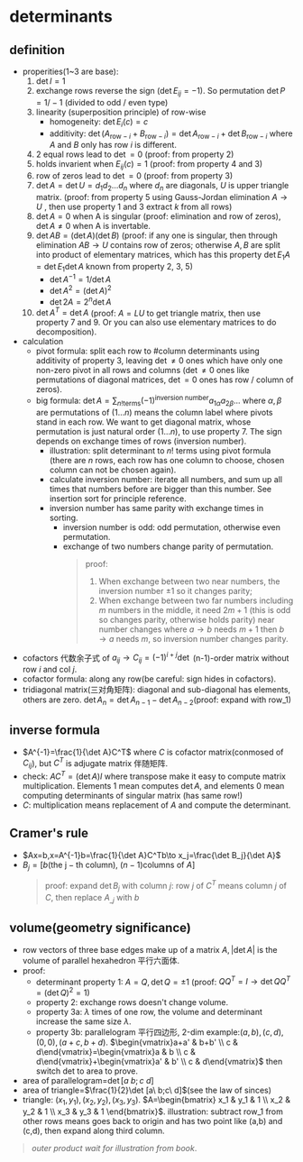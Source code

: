 # determinants

## definition
- properities(1~3 are base):
    1. $\det I=1$
    2. exchange rows reverse the sign ($\det E_{ij}=-1$). So permutation $\det P=1/-1$ (divided to odd / even type)
    3. linearity (superposition principle) of row-wise
        - homogeneity: $\det E_{i}(c)=c$
        - additivity: $\det (A_{\text{row}-i}+B_{\text{row}-i})=\det A_{\text{row}-i} + \det B_{\text{row}-i}$ where $A$ and $B$ only has row $i$ is different.
    4. 2 equal rows lead to $\det =0$ (proof: from property 2)
    5. holds invarient when $E_{ij}(c)=1$ (proof: from property 4 and 3)
    6. row of zeros lead to $\det =0$ (proof: from property 3)
    7. $\det A = \det U=d_1d_2\dots d_n$ where $d_n$ are diagonals, $U$ is upper triangle matrix. (proof: from property 5 using Gauss-Jordan elimination $A\to U$ , then use property 1 and 3 extract $k$ from all rows)
    8. $\det A=0$ when A is singular (proof: elimination and row of zeros), $\det A\ne 0$ when A is invertable.
    9. $\det AB=(\det A)(\det B)$ (proof: if any one is singular, then through elimination $AB\to U$ contains row of zeros; otherwise $A,B$ are split into product of elementary matrices, which has this property $\det E_1A=\det E_1 \det A$ known from property 2, 3, 5)
        - $\det A^{-1}=1/\det A$
        - $\det A^2=(\det A)^2$
        - $\det 2A=2^{n}\det A$
    10. $\det A^T=\det A$ (proof: $A=LU$ to get triangle matrix, then use property 7 and 9. Or you can also use elementary matrices to do decomposition).
- calculation
    - pivot formula: split each row to #column determinants using additivity of property 3, leaving $\det \ne 0$ ones which have only one non-zero pivot in all rows and columns ($\det \ne 0$ ones like permutations of diagonal matrices, $\det =0$ ones has row / column of zeros).
    - big formula: $\det A=\sum_{n!\text{terms}}(-1)^{\text{inversion number}} a_{1\alpha}a_{2\beta}\dots$ where $\alpha ,\beta$ are permutations of $(1\dots n)$ means the column label where pivots stand in each row. We want to get diagonal matrix, whose permutation is just natural order $(1\dots n)$, to use property 7. The sign depends on exchange times of rows (inversion number).
        - illustration: split determinant to $n!$ terms using pivot formula (there are $n$ rows, each row has one column to choose, chosen column can not be chosen again).  
        - calculate inversion number:  iterate all numbers, and sum up all times that numbers before are bigger than this number. See insertion sort for principle reference.  
        - inversion number has same parity with exchange times in sorting.
            - inversion number is odd: odd permutation, otherwise even permutation.
            - exchange of two numbers change parity of permutation.
                > proof:  
                > 1. When exchange between two near numbers, the inversion number $\pm 1$ so it changes parity;  
                > 2. When exchange between two far numbers including $m$ numbers in the middle, it need $2m+1$ (this is odd so changes parity, otherwise holds parity) near number changes where $a\to b$ needs $m+1$ then $b\to a$ needs $m$, so inversion number changes parity.
- cofactors 代数余子式 of $a_{ij}\to C_{ij}=(-1)^{i+j} \det$ (n-1)-order matrix without row $i$ and col $j$.
- cofactor formula: along any row(be careful: sign hides in cofactors).
- tridiagonal matrix(三对角矩阵): diagonal and sub-diagonal has elements, others are zero. $\det A_n=\det A_{n-1}-\det A_{n-2}$(proof: expand with row_1)

## inverse formula
- $A^{-1}=\frac{1}{\det A}C^T$ where $C$ is cofactor matrix(conmosed of $C_{ij}$), but $C^T$ is adjugate matrix 伴随矩阵.
- check: $AC^T=(\det A)I$ where transpose make it easy to compute matrix multiplication. Elements 1 mean computes $\det A$, and elements 0 mean computing determinants of singular matrix (has same row!)
- $C$: multiplication means replacement of $A$ and compute the determinant.

## Cramer's rule
- $Ax=b,x=A^{-1}b=\frac{1}{\det A}C^Tb\to x_j=\frac{\det B_j}{\det A}$
- $B_j=[b\mathrm{(the\ j-th\ column)},\ (n-1)\mathrm{columns\ of\ }A]$
    > proof: expand $\det B_j$ with column $j$: row $j$ of $C^T$ means column $j$ of $C$, then replace $A_{\_ j}$ with $b$

## volume(geometry significance)
- row vectors of three base edges make up of a matrix $A,|\det A|$ is the volume of parallel hexahedron 平行六面体.
- proof:
    - determinant property 1: $A=Q,\det Q=\pm 1$ (proof: $QQ^T=I\to \det QQ^T=(\det Q)^2=1$)
    - property 2: exchange rows doesn't change volume.
    - property 3a: $\lambda$ times of one row, the volume and determinant increase the same size $\lambda$.
    - property 3b: parallelogram 平行四边形, 2-dim example:$(a,b),(c,d),(0,0),(a+c,b+d)$. $\begin{vmatrix}a+a' & b+b' \\ c & d\end{vmatrix}=\begin{vmatrix}a & b \\ c & d\end{vmatrix}+\begin{vmatrix}a' & b' \\ c & d\end{vmatrix}$ then switch det to area to prove.
- area of parallelogram=$\det [a\ b;c\ d]$
- area of triangle=$\frac{1}{2}\det [a\ b;c\ d]$(see the law of sinces)
- triangle: $(x_1,y_1),(x_2,y_2),(x_3,y_3)$. $A=\begin{bmatrix} x_1 & y_1 & 1 \\ x_2 & y_2 & 1 \\ x_3 & y_3 & 1 \end{bmatrix}$. illustration: subtract row_1 from other rows means goes back to origin and has two point like (a,b) and (c,d), then expand along third column.
> *outer product wait for illustration from book*.
